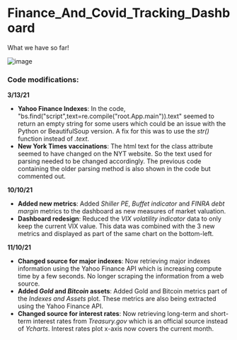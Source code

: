 # Finance_And_Covid_Tracking_Dashboard

What we have so far!

![image](https://user-images.githubusercontent.com/31114603/141147778-2866edd6-02a5-466c-8985-8b10a5a24e84.png)

### Code modifications: 
**3/13/21**
- **Yahoo Finance Indexes**: In the code, "bs.find("script",text=re.compile("root.App.main")).text" seemed to return an empty string for some users which could be an issue with the Python or BeautifulSoup version. A fix for this was to use the *str()* function instead of *.text*.
- **New York Times vaccinations**: The html text for the class attribute seemed to have changed on the NYT website. So the text used for parsing needed to be changed accordingly. The previous code containing the older parsing method is also shown in the code but commented out.

**10/10/21**
- **Added new metrics**: Added *Shiller PE*, *Buffet indicator* and *FINRA debt margin* metrics to the dashboard as new measures of market valuation. 
- **Dashboard redesign**: Reduced the *VIX volatility indicator* data to only keep the current VIX value. This data was combined with the 3 new metrics and displayed as part of the same chart on the bottom-left. 

**11/10/21**
- **Changed source for major indexes**: Now retrieving major indexes information using the Yahoo Finance API which is increasing compute time by a few seconds. No longer scraping the information from a web source. 
- **Added *Gold* and *Bitcoin* assets**: Added Gold and Bitcoin metrics part of the *Indexes and Assets* plot. These metrics are also being extracted using the Yahoo Finance API. 
- **Changed source for interest rates**: Now retrieving long-term and short-term interest rates from *Treasury.gov* which is an official source instead of *Ycharts*. Interest rates plot x-axis now covers the current month. 

